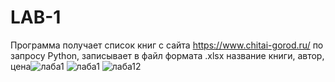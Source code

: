 # LAB-1
Программа получает список книг с сайта https://www.chitai-gorod.ru/ по запросу Python, записывает в файл формата .xlsx название книги, автор, цена![лаба1](https://user-images.githubusercontent.com/125403674/232455340-b0352ed4-d025-4e4f-8a76-7ffce72fd52f.PNG)
![лаба1](https://user-images.githubusercontent.com/125403674/232455347-67782019-b6ff-4b27-b551-817e7913dc3c.PNG)
![лаба12](https://user-images.githubusercontent.com/125403674/232455672-b911e14f-2fe3-4c13-baab-fc69fa9db903.PNG)
